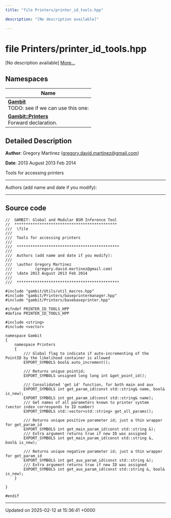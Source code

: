 ```yaml
---
title: "file Printers/printer_id_tools.hpp"

description: "[No description available]"

---
```


# file Printers/printer_id_tools.hpp

[No description available] [More...](#detailed-description)

## Namespaces

| Name           |
| -------------- |
| **[Gambit](/documentation/code/namespaces/namespacegambit/)** <br>TODO: see if we can use this one:  |
| **[Gambit::Printers](/documentation/code/namespaces/namespacegambit_1_1printers/)** <br>Forward declaration.  |

## Detailed Description


**Author**: Gregory Martinez ([gregory.david.martinez@gmail.com](mailto:gregory.david.martinez@gmail.com)) 

**Date**: 2013 August 2013 Feb 2014

Tools for accessing printers



------------------

Authors (add name and date if you modify):



------------------




## Source code

```
//  GAMBIT: Global and Modular BSM Inference Tool
//  *********************************************
///  \file
///
///  Tools for accessing printers
///
///  *********************************************
///
///  Authors (add name and date if you modify):
///
///  \author Gregory Martinez
///          (gregory.david.martinez@gmail.com)
///  \date 2013 August 2013 Feb 2014
///
///  *********************************************

#include "gambit/Utils/util_macros.hpp"
#include "gambit/Printers/baseprintermanager.hpp"
#include "gambit/Printers/basebaseprinter.hpp"

#ifndef PRINTER_ID_TOOLS_HPP
#define PRINTER_ID_TOOLS_HPP

#include <string>
#include <vector>

namespace Gambit
{
    namespace Printers
    {
        /// Global flag to indicate if auto-incrementing of the PointID by the likelihood container is allowed
        EXPORT_SYMBOLS bool& auto_increment();

        /// Returns unigue pointid;
        EXPORT_SYMBOLS unsigned long long int &get_point_id();

        /// Consolidated 'get id' function, for both main and aux
        EXPORT_SYMBOLS int get_param_id(const std::string& name, bool& is_new);
        EXPORT_SYMBOLS int get_param_id(const std::string& name);
        /// Get names of all parameters known to printer system (vector index corresponds to ID number)
        EXPORT_SYMBOLS std::vector<std::string> get_all_params();

        /// Returns unique positive parameter id; just a thin wrapper for get_param_id
        EXPORT_SYMBOLS int get_main_param_id(const std::string &);
        /// Extra argument returns true if new ID was assigned
        EXPORT_SYMBOLS int get_main_param_id(const std::string &, bool& is_new);

        /// Returns unique negative parameter id; just a thin wrapper for get_param_id
        EXPORT_SYMBOLS int get_aux_param_id(const std::string &);
        /// Extra argument returns true if new ID was assigned
        EXPORT_SYMBOLS int get_aux_param_id(const std::string &, bool& is_new);
    }

}

#endif
```


-------------------------------

Updated on 2025-02-12 at 15:36:41 +0000
